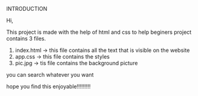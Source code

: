 INTRODUCTION

Hi,

This project is made with the help of html and css to help beginers
project contains 3 files.

1. index.html	-> this file contains all the text that is visible on the website
2. app.css		-> this file contains the styles
3. pic.jpg 		-> tis file contains the background picture

you can search whatever you want

hope you find this enjoyable!!!!!!!!!
